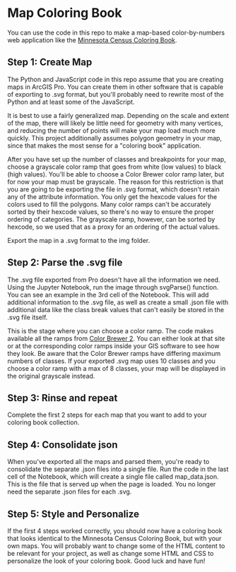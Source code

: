 # Map Coloring Book 

You can use the code in this repo to make a map-based color-by-numbers web application like the <a href="https://travisormsby.com/map-coloring-book">Minnesota Census Coloring Book</a>.

## Step 1: Create Map
The Python and JavaScript code in this repo assume that you are creating maps in ArcGIS Pro. You can create them in other software that is capable of exporting to .svg format, but you'll probably need to rewrite most of the Python and at least some of the JavaScript.

It is best to use a fairly generalized map. Depending on the scale and extent of the map, there will likely be little need for geometry with many vertices, and reducing the number of points will make your map load much more quickly. This project additionally assumes polygon geometry in your map, since that makes the most sense for a "coloring book" application.

After you have set up the number of classes and breakpoints for your map, choose a grayscale color ramp that goes from white (low values) to black (high values).  You'll be able to choose a Color Brewer color ramp later, but for now your map must be grayscale. The reason for this restriction is that you are going to be exporting the file in .svg format, which doesn't retain any of the attribute information. You only get the hexcode values for the colors used to fill the polygons. Many color ramps can't be accurately sorted by their hexcode values, so there's no way to ensure the proper ordering of categories. The grayscale ramp, however, can be sorted by hexcode, so we used that as a proxy for an ordering of the actual values.

Export the map in a .svg format to the img folder.

## Step 2: Parse the .svg file
The .svg file exported from Pro doesn't have all the information we need. Using the Jupyter Notebook, run the image through svgParse() function. You can see an example in the 3rd cell of the Notebook. This will add additional information to the .svg file, as well as create a small .json file with additional data like the class break values that can't easily be stored in the .svg file itself. 

This is the stage where you can choose a color ramp. The code makes available all the ramps from [Color Brewer 2](https://colorbrewer2.org/). You can either look at that site or at the corresponding color ramps inside your GIS software to see how they look. Be aware that the Color Brewer ramps have differing maximum numbers of classes. If your exported .svg map uses 10 classes and you choose a color ramp with a max of 8 classes, your map will be displayed in the original grayscale instead.

## Step 3: Rinse and repeat
Complete the first 2 steps for each map that you want to add to your coloring book collection. 

## Step 4: Consolidate json
When you've exported all the maps and parsed them, you're ready to consolidate the separate .json files into a single file. Run the code in the last cell of the Notebook, which will create a single file called map_data.json. This is the file that is served up when the page is loaded. You no longer need the separate .json files for each .svg.

## Step 5: Style and Personalize
If the first 4 steps worked correctly, you should now have a coloring book that looks identical to the Minnesota Census Coloring Book, but with your own maps. You will probably want to change some of the HTML content to be relevant for your project, as well as change some HTML and CSS to personalize the look of your coloring book.  Good luck and have fun!
